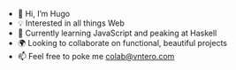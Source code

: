 - 👋 Hi, I’m Hugo
- 💡 Interested in all things Web
- 💎 Currently learning JavaScript and peaking at Haskell
- 🌍 Looking to collaborate on functional, beautiful projects
- 📫 Feel free to poke me colab@vntero.com

<!---
vntero/vntero is a ✨ special ✨ repository because its `README.md` (this file) appears on your GitHub profile.
You can click the Preview link to take a look at your changes.
--->
